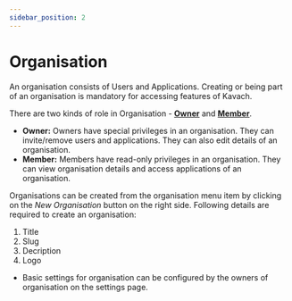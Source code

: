 ```yaml
---
sidebar_position: 2
---
```


# Organisation

An organisation consists of Users and Applications. Creating or being part of an organisation is mandatory for accessing features of Kavach.

There are two kinds of role in Organisation - [**Owner**](/docs/core-concepts/roles) and [**Member**](/docs/core-concepts/roles). 
- **Owner:**  Owners have special privileges in an organisation. They can invite/remove users and applications. They can also edit details of an organisation.
- **Member:** Members have read-only privileges in an organisation. They can view organisation details and access applications of an organisation.

Organisations can be created from the organisation menu item by clicking on the *New Organisation* button on the right side.
Following details are required to create an organisation:
1. Title
2. Slug
3. Decription
4. Logo 

- Basic settings for organisation can be configured by the owners of organisation on the settings page. 

